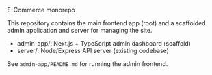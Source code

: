E-Commerce monorepo

This repository contains the main frontend app (root) and a scaffolded admin application and server for managing the site.

- admin-app/: Next.js + TypeScript admin dashboard (scaffold)
- server/: Node/Express API server (existing codebase)

See `admin-app/README.md` for running the admin frontend.


